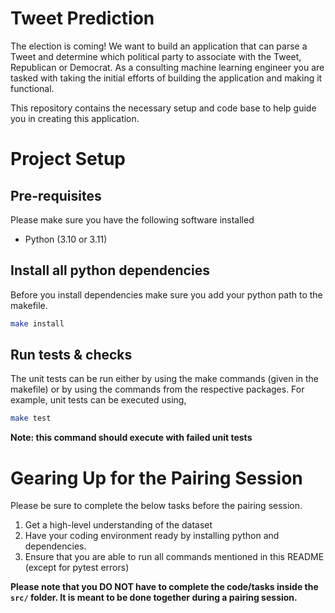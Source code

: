 # Tweet Prediction

The election is coming! We want to build an application that can parse a Tweet and determine which political party to associate with the Tweet, Republican or Democrat. As a consulting machine learning engineer you are tasked with taking the initial efforts of building the application and making it functional.  

This repository contains the necessary setup and code base to help guide you in creating this application.

# Project Setup

## Pre-requisites

Please make sure you have the following software installed

- Python (3.10 or 3.11)

## Install all python dependencies

Before you install dependencies make sure you add your python path to the makefile.

```bash
make install
```

## Run tests & checks

The unit tests can be run either by using the make commands (given in the makefile) or by using the commands from the respective packages.
For example, unit tests can be executed using,

```bash
make test
```

**Note: this command should execute with failed unit tests**

# Gearing Up for the Pairing Session

Please be sure to complete the below tasks before the pairing session.

1. Get a high-level understanding of the dataset
2. Have your coding environment ready by installing python and dependencies.
3. Ensure that you are able to run all commands mentioned in this README (except for pytest errors)

**Please note that you DO NOT have to complete the code/tasks inside the `src/` folder. It is meant to be done together during a pairing session.**
